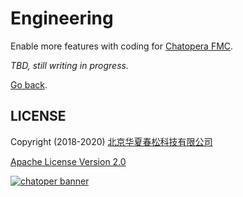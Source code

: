 # Engineering

Enable more features with coding for [Chatopera FMC](https://github.com/chatopera/chatopera.fmc).

_TBD, still writing in progress._

[Go back](https://github.com/chatopera/chatopera.fmc).

## LICENSE

Copyright (2018-2020) <a href="https://www.chatopera.com/" target="_blank">北京华夏春松科技有限公司</a>

[Apache License Version 2.0](../LICENSE)

[![chatoper banner][co-banner-image]][co-url]

[co-banner-image]: https://static-public.chatopera.com/assets/images/42383104-da925942-8168-11e8-8195-868d5fcec170.png
[co-url]: https://www.chatopera.com

